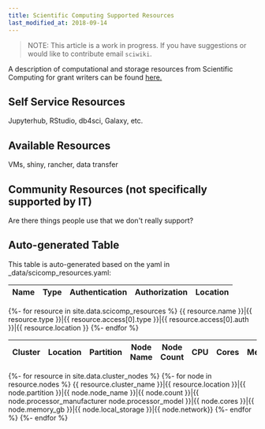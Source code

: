 ```yaml
---
title: Scientific Computing Supported Resources
last_modified_at: 2018-09-14
---
```


>NOTE: This article is a work in progress. If you have suggestions or would like to contribute email `sciwiki`.  

A description of computational and storage resources from Scientific Computing for grant writers can be found [here.](/computing/grants_publications/)

## Self Service Resources
Jupyterhub, RStudio, db4sci, Galaxy, etc.

## Available Resources
VMs, shiny, rancher, data transfer

## Community Resources (not specifically supported by IT)
Are there things people use that we don't really support?



## Auto-generated Table
This table is auto-generated based on the yaml in _data/scicomp_resources.yaml:

Name|Type|Authentication|Authorization|Location
---|---|---|---|---
{%- for resource in site.data.scicomp_resources %}
{{ resource.name }}|{{ resource.type }}|{{ resource.access[0].type }}|{{ resource.access[0].auth }}|{{ resource.location }}
{%- endfor %}

|Cluster|Location|Partition|Node Name|Node Count|CPU|Cores|Memory|Local Disk|Network
|---|---|---|---|---|---|---|---|---|---|
{%- for resource in site.data.cluster_nodes %}
{%- for node in resource.nodes %}
{{ resource.cluster_name }}|{{ resource.location }}|{{ node.partition }}|{{ node.node_name }}|{{ node.count }}|{{ node.processor_manufacturer node.processor_model }}|{{ node.cores }}|{{ node.memory_gb }}|{{ node.local_storage }}|{{ node.network}}
{%- endfor %}
{%- endfor %}
